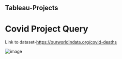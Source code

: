 ## Tableau-Projects

# Covid Project Query
Link to dataset-https://ourworldindata.org/covid-deaths

![image](https://user-images.githubusercontent.com/81099459/133222405-258ae1b0-bb5f-43ad-8b96-022b7ce13415.png)
